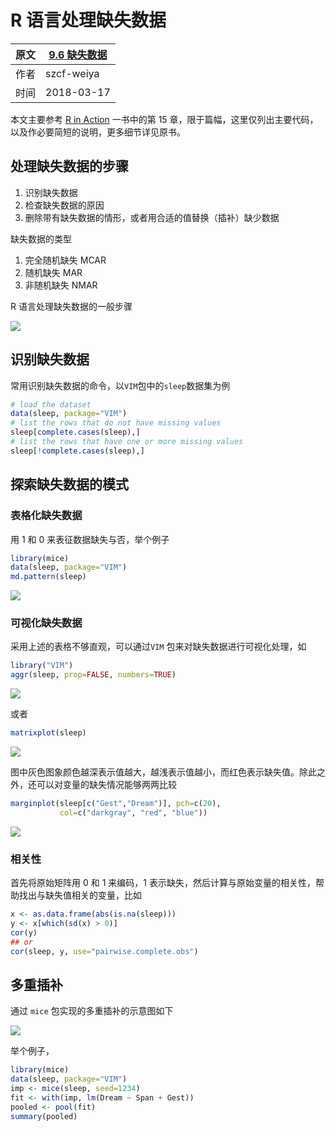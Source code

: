 # R 语言处理缺失数据

| 原文   | [9.6 缺失数据](../../09-Additive-Models-Trees-and-Related-Methods/9.6-Missing-Data/index.html) |
| ---- | ---------------------------------------- |
| 作者   | szcf-weiya                               |
| 时间   | 2018-03-17                               |


本文主要参考 [R in Action](../../references/r-in-action-en.pdf) 一书中的第 15 章，限于篇幅，这里仅列出主要代码，以及作必要简短的说明，更多细节详见原书。

## 处理缺失数据的步骤

1. 识别缺失数据
2. 检查缺失数据的原因
3. 删除带有缺失数据的情形，或者用合适的值替换（插补）缺少数据

缺失数据的类型

1. 完全随机缺失 MCAR
2. 随机缺失 MAR
3. 非随机缺失 NMAR

R 语言处理缺失数据的一般步骤

![](methods-for-missing-data-in-r.png)

## 识别缺失数据

常用识别缺失数据的命令，以`VIM`包中的`sleep`数据集为例

```r
# load the dataset
data(sleep, package="VIM")
# list the rows that do not have missing values
sleep[complete.cases(sleep),]
# list the rows that have one or more missing values
sleep[!complete.cases(sleep),]
```

## 探索缺失数据的模式

### 表格化缺失数据

用 1 和 0 来表征数据缺失与否，举个例子

```r
library(mice)
data(sleep, package="VIM")
md.pattern(sleep)
```

![](md-pattern.png)

### 可视化缺失数据

采用上述的表格不够直观，可以通过`VIM` 包来对缺失数据进行可视化处理，如

```r
library("VIM")
aggr(sleep, prop=FALSE, numbers=TRUE)
```

![](aggr.png)

或者

```r
matrixplot(sleep)
```

![](matrixplot.png)

图中灰色图象颜色越深表示值越大，越浅表示值越小，而红色表示缺失值。除此之外，还可以对变量的缺失情况能够两两比较

```r
marginplot(sleep[c("Gest","Dream")], pch=c(20),
           col=c("darkgray", "red", "blue"))
```

![](marginplot.png)


### 相关性

首先将原始矩阵用 0 和 1 来编码，1 表示缺失，然后计算与原始变量的相关性，帮助找出与缺失值相关的变量，比如

```r
x <- as.data.frame(abs(is.na(sleep)))
y <- x[which(sd(x) > 0)]
cor(y)
## or
cor(sleep, y, use="pairwise.complete.obs")
```

## 多重插补

通过 `mice` 包实现的多重插补的示意图如下

![](mice.png)

举个例子，

```r
library(mice)
data(sleep, package="VIM")
imp <- mice(sleep, seed=1234)
fit <- with(imp, lm(Dream ~ Span + Gest))
pooled <- pool(fit)
summary(pooled)
```
